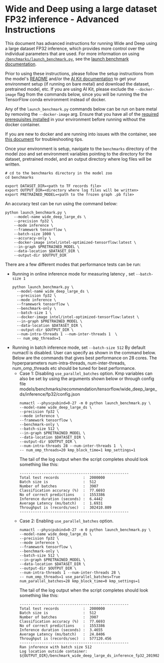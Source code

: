 <!--- 0. Title -->
<!-- This document is auto-generated using markdown fragments and the model-builder -->
<!-- To make changes to this doc, please change the fragments instead of modifying this doc directly -->
# Wide and Deep using a large dataset FP32 inference - Advanced Instructions

<!-- 10. Description -->
This document has advanced instructions for running Wide and Deep using a large dataset FP32
inference, which provides more control over the individual parameters that
are used. For more information on using [`/benchmarks/launch_benchmark.py`](/benchmarks/launch_benchmark.py),
see the [launch benchmark documentation](/docs/general/tensorflow/LaunchBenchmark.md).

Prior to using these instructions, please follow the setup instructions from
the model's [README](README.md) and/or the
[AI Kit documentation](/docs/general/tensorflow/AIKit.md) to get your environment
setup (if running on bare metal) and download the dataset, pretrained model, etc.
If you are using AI Kit, please exclude the `--docker-image` flag from the
commands below, since you will be running the the TensorFlow conda environment
instead of docker.

<!-- 55. Docker arg -->
Any of the `launch_benchmark.py` commands below can be run on bare metal by
removing the `--docker-image` arg. Ensure that you have all of the
[required prerequisites installed](README.md#run-the-model) in your environment
before running without the docker container.

If you are new to docker and are running into issues with the container,
see [this document](/docs/general/docker.md) for troubleshooting tips.

<!-- 50. Launch benchmark instructions -->
Once your environment is setup, navigate to the `benchmarks` directory of
the model zoo and set environment variables pointing to the directory for the
dataset, pretrained model, and an output directory where log
files will be written.

```
# cd to the benchmarks directory in the model zoo
cd benchmarks

export DATASET_DIR=<path to TF records file>
export OUTPUT_DIR=<directory where log files will be written>
export PRETRAINED_MODEL=<path to the frozen graph .pb file>
```

An accuracy test can be run using the command below:
```
python launch_benchmark.py \
    --model-name wide_deep_large_ds \
    --precision fp32 \
    --mode inference \
    --framework tensorflow \
    --batch-size 1000 \
    --accuracy-only \
    --docker-image intel/intel-optimized-tensorflow:latest \
    --in-graph $PRETRAINED_MODEL \
    --data-location $DATASET_DIR \
    --output-dir $OUTPUT_DIR
```

There are a few different modes that performance tests can be run:
* Running in online inference mode for measuring latency , set `--batch-size 1`
  ```
  python launch_benchmark.py \
    --model-name wide_deep_large_ds \
    --precision fp32 \
    --mode inference \
    --framework tensorflow \
    --benchmark-only \
    --batch-size 1 \
    --docker-image intel/intel-optimized-tensorflow:latest \
    --in-graph $PRETRAINED_MODEL \
    --data-location $DATASET_DIR \
    --output-dir $OUTPUT_DIR \
    --num-intra-threads 1 --num-inter-threads 1  \
    -- num_omp_threads=1
  ```
* Running in batch inference mode, set `--batch-size 512`
  By default numactl is disabled. User can specify as shown in the command below.
  Below are the commands that gives best performance on 28 cores. The
  hyperparameters  num-intra-threads, num-inter-threads, num_omp_threads etc
  should be tuned for best performance.
  * Case 1: Disabling `use_parallel_batches` option. Kmp variables can also
    be set by using the arguments shown below or through config file
    models/benchmarks/recommendation/tensorflow/wide_deep_large_ds/inference/fp32/config.json
    ```
    numactl --physcpubind=0-27 -m 0 python launch_benchmark.py \
    --model-name wide_deep_large_ds \
    --precision fp32 \
    --mode inference \
    --framework tensorflow \
    --benchmark-only \
    --batch-size 512 \
    --in-graph $PRETRAINED_MODEL \
    --data-location $DATASET_DIR \
    --output-dir $OUTPUT_DIR \
    --num-intra-threads 28 --num-inter-threads 1  \
    -- num_omp_threads=20 kmp_block_time=1 kmp_settings=1
    ```
    The tail of the log output when the script completes should look something like this:
    ```
    --------------------------------------------------
    Total test records           :  2000000
    Batch size is                :  512
    Number of batches            :  3907
    Classification accuracy (%)  :  77.6693
    No of correct predictions    :  1553386
    Inference duration (seconds) :  6.4442
    Average Latency (ms/batch)   :  1.6931
    Throughput is (records/sec)  :  302410.809
    --------------------------------------------------
    ```
  * Case 2: Enabling `use_parallel_batches` option.
    ```
    numactl --physcpubind=0-27 -m 0 python launch_benchmark.py \
    --model-name wide_deep_large_ds \
    --precision fp32 \
    --mode inference \
    --framework tensorflow \
    --benchmark-only \
    --batch-size 512 \
    --in-graph $PRETRAINED_MODEL \
    --data-location $DATASET_DIR \
    --output-dir $OUTPUT_DIR \
    --num-intra-threads 1 --num-inter-threads 28 \
    -- num_omp_threads=1 use_parallel_batches=True num_parallel_batches=28 kmp_block_time=0 kmp_settings=1
    ```
    The tail of the log output when the script completes should look something like this:
    ```
    --------------------------------------------------
    Total test records           :  2000000
    Batch size is                :  512
    Number of batches            :  3907
    Classification accuracy (%)  :  77.6693
    No of correct predictions    :  1553386
    Inference duration (seconds) :  3.4655
    Average Latency (ms/batch)   :  24.8406
    Throughput is (records/sec)  :  577120.456
    --------------------------------------------------
    Ran inference with batch size 512
    Log location outside container: ${OUTPUT_DIR}/benchmark_wide_deep_large_ds_inference_fp32_20190225_062206.log
    ```


